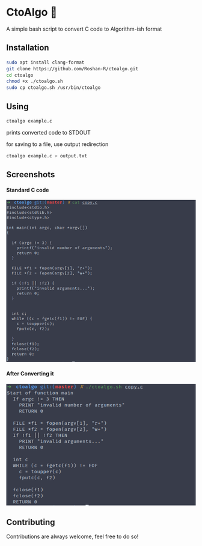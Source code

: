 # CtoAlgo :notebook_with_decorative_cover:

A simple bash script to convert C code to Algorithm-ish format


## Installation

```bash
sudo apt install clang-format
git clone https://github.com/Roshan-R/ctoalgo.git
cd ctoalgo
chmod +x ./ctoalgo.sh
sudo cp ctoalgo.sh /usr/bin/ctoalgo 
```

## Using

```bash
ctoalgo example.c
```
prints converted code to STDOUT

for saving to a file, use output redirection

```bash
ctoalgo example.c > output.txt
```

## Screenshots

#### Standard C code
![Screenshot_1](imgs/Screenshot_1.png)

#### After Converting it
![Screenshot_2](imgs/Screenshot_2.png)

## Contributing

Contributions are always welcome, feel free to do so!
